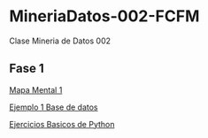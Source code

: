 # MineriaDatos-002-FCFM
Clase Mineria de Datos 002

## Fase 1
[Mapa Mental 1](https://github.com/vladimirmtz/MineriaDatos-002-FCFM/blob/main/MapaMental_1_1688132.pdf)

[Ejemplo 1 Base de datos](https://github.com/vladimirmtz/MineriaDatos-002-FCFM/blob/main/Ej1_BaseDeDatos_Equipo_5.pdf)

[Ejercicios Basicos de Python](https://github.com/vladimirmtz/MineriaDatos-002-FCFM/blob/main/Ej_Python_1688132.ipynb)

